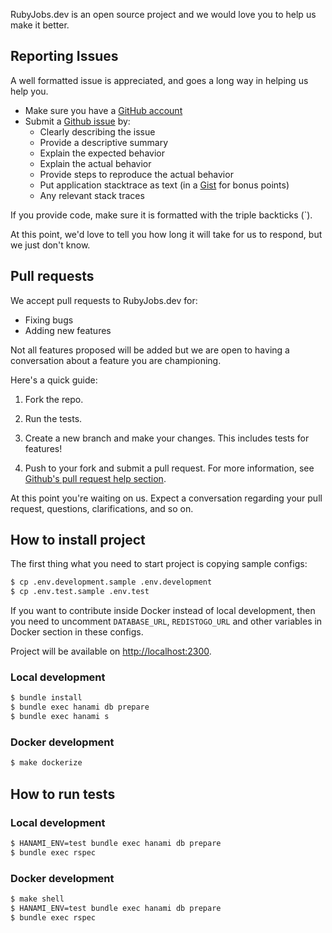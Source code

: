 RubyJobs.dev is an open source project and we would love you to help us make it better.

## Reporting Issues

A well formatted issue is appreciated, and goes a long way in helping us help you.

* Make sure you have a [GitHub account](https://github.com/signup/free)
* Submit a [Github issue](https://github.com/davydovanton/rubyjobs.dev/issues/new) by:
  * Clearly describing the issue
  * Provide a descriptive summary
  * Explain the expected behavior
  * Explain the actual behavior
  * Provide steps to reproduce the actual behavior
  * Put application stacktrace as text (in a [Gist](https://gist.github.com) for bonus points)
  * Any relevant stack traces

If you provide code, make sure it is formatted with the triple backticks (\`).

At this point, we'd love to tell you how long it will take for us to respond,
but we just don't know.

## Pull requests

We accept pull requests to RubyJobs.dev for:

* Fixing bugs
* Adding new features

Not all features proposed will be added but we are open to having a conversation
about a feature you are championing.

Here's a quick guide:

1. Fork the repo.

2. Run the tests.

3. Create a new branch and make your changes. This includes tests for features!

4. Push to your fork and submit a pull request. For more information, see
[Github's pull request help section](https://help.github.com/articles/using-pull-requests/).

At this point you're waiting on us. Expect a conversation regarding your pull
request, questions, clarifications, and so on.

## How to install project

The first thing what you need to start project is copying sample configs:

```bash
$ cp .env.development.sample .env.development
$ cp .env.test.sample .env.test
```

If you want to contribute inside Docker instead of local development,
then you need to uncomment `DATABASE_URL`, `REDISTOGO_URL` and other variables
in Docker section in these configs.

Project will be available on [http://localhost:2300](http://localhost:2300).

### Local development

```bash
$ bundle install
$ bundle exec hanami db prepare
$ bundle exec hanami s
```

### Docker development

```bash
$ make dockerize
```

## How to run tests

### Local development

```bash
$ HANAMI_ENV=test bundle exec hanami db prepare
$ bundle exec rspec
```

### Docker development

```bash
$ make shell
$ HANAMI_ENV=test bundle exec hanami db prepare
$ bundle exec rspec
```
